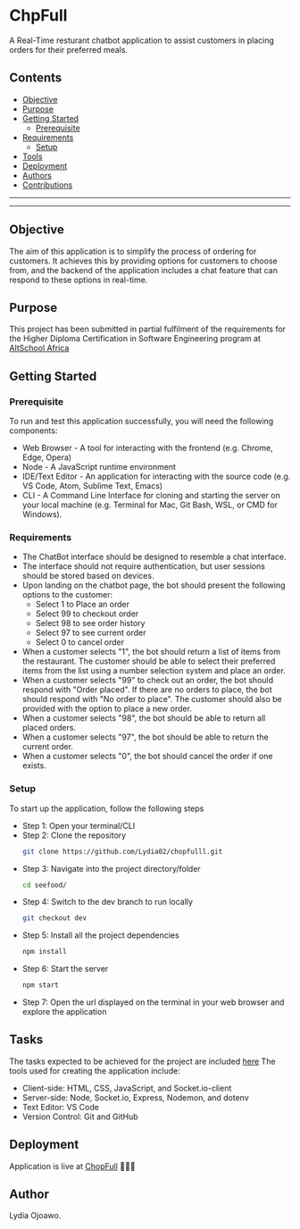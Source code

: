 # ChpFull

A Real-Time resturant chatbot application to assist customers in placing orders for their preferred meals.

## Contents
- [Objective](#objective)
- [Purpose](#purpose)
- [Getting Started](#getting-started)
    - [Prerequisite](#prerequisite)
- [Requirements](#requirements)
    - [Setup](#setup)
- [Tools](#tools)
- [Deployment](#deployment)
- [Authors](#author)
- [Contributions](#contributions)

___
___

## Objective
The aim of this application is to simplify the process of ordering for customers. It achieves this by providing options for customers to choose from, and the backend of the application includes a chat feature that can respond to these options in real-time.

## Purpose
This project has been submitted in partial fulfilment of the requirements for the Higher Diploma Certification in Software Engineering program at [AltSchool Africa](https://www.altschoolafrica.com/)

## Getting Started
### Prerequisite 
To run and test this application successfully, you will need the following components:

- Web Browser - A tool for interacting with the frontend (e.g. Chrome, Edge, Opera)
- Node - A JavaScript runtime environment
- IDE/Text Editor - An application for interacting with the source code (e.g. VS Code, Atom, Sublime Text, Emacs)
- CLI - A Command Line Interface for cloning and starting the server on your local machine (e.g. Terminal for Mac, Git Bash, WSL, or CMD for Windows).

### Requirements
- The ChatBot interface should be designed to resemble a chat interface.
- The interface should not require authentication, but user sessions should be stored based on devices.
- Upon landing on the chatbot page, the bot should present the following options to the customer:
  - Select 1 to Place an order
  - Select 99 to checkout order
  - Select 98 to see order history
  - Select 97 to see current order
  - Select 0 to cancel order
- When a customer selects "1", the bot should return a list of items from the restaurant. The customer should be able to select their preferred items from the list using a number selection system and place an order.
- When a customer selects "99" to check out an order, the bot should respond with "Order placed". If there are no orders to place, the bot should respond with "No order to place". The customer should also be provided with the option to place a new order.
- When a customer selects "98", the bot should be able to return all placed orders.
- When a customer selects "97", the bot should be able to return the current order.
- When a customer selects "0", the bot should cancel the order if one exists.

### Setup
To start up the application, follow the following steps
- Step 1: Open your terminal/CLI
- Step 2: Clone the repository
    ```sh
    git clone https://github.com/Lydia02/chopfulll.git
    ```
- Step 3: Navigate into the project directory/folder
    ```sh
    cd seefood/
    ```
- Step 4: Switch to the dev branch to run locally
    ```sh
    git checkout dev
    ```
- Step 5: Install all the project dependencies
    ```sh
    npm install
    ```
- Step 6: Start the server
    ```sh
    npm start
    ```
- Step 7: Open the url displayed on the terminal in your web browser and explore the application


## Tasks
The tasks expected to be achieved for the project are included [here](./Tasks.md)
The tools used for creating the application include:

- Client-side: HTML, CSS, JavaScript, and Socket.io-client
- Server-side: Node, Socket.io, Express, Nodemon, and dotenv
- Text Editor: VS Code
- Version Control: Git and GitHub


## Deployment
Application is live at [ChopFull](https://choppfulli-ryww.onrender.com) 🚀🚀🚀

## Author
Lydia Ojoawo.

